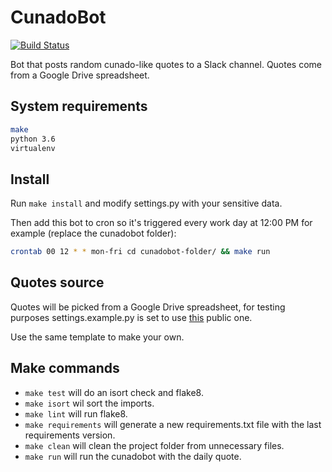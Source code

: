 # CunadoBot

[![Build Status](https://travis-ci.org/pablobuenaposada/cunadobot.svg?branch=master)](https://travis-ci.org/pablobuenaposada/cunadobot)

Bot that posts random cunado-like quotes to a Slack channel.
Quotes come from a Google Drive spreadsheet.

## System requirements
```bash
make
python 3.6
virtualenv
```

## Install
Run `make install` and modify settings.py with your sensitive data.

Then add this bot to cron so it's triggered every work day at 12:00 PM for example (replace the cunadobot folder):
```sh
crontab 00 12 * * mon-fri cd cunadobot-folder/ && make run
```
## Quotes source
Quotes will be picked from a Google Drive spreadsheet, for testing purposes settings.example.py is set to use [this](https://docs.google.com/spreadsheets/d/1Op02wAow7MEStkCtzAoNhDcbr6osR2AJAUdlIkFZ_yk/edit?usp=sharing) public one.

Use the same template to make your own.

## Make commands
  - `make test` will do an isort check and flake8.
  - `make isort` wil sort the imports.
  - `make lint` will run flake8.
  - `make requirements` will generate a new requirements.txt file with the last requirements version.
  - `make clean` will clean the project folder from unnecessary files.
  - `make run` will run the cunadobot with the daily quote.
